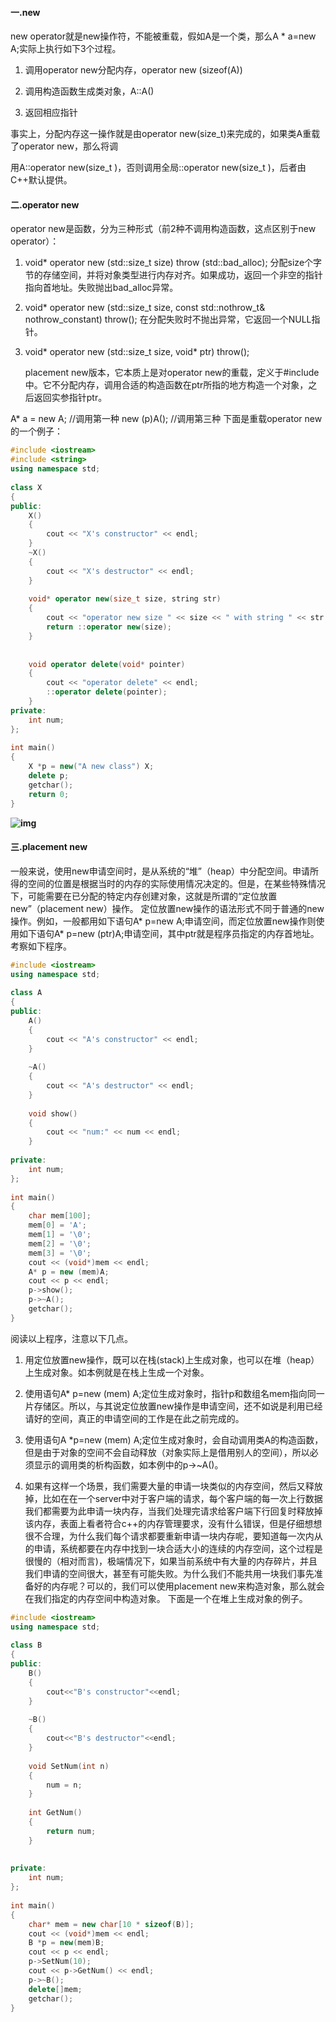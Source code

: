 #### **一.new** 

new operator就是new操作符，不能被重载，假如A是一个类，那么A * a=new A;实际上执行如下3个过程。

1. 调用operator new分配内存，operator new (sizeof(A)) 

2. 调用构造函数生成类对象，A::A()   

3. 返回相应指针

事实上，分配内存这一操作就是由operator new(size_t)来完成的，如果类A重载了operator new，那么将调

用A::operator new(size_t )，否则调用全局::operator new(size_t )，后者由C++默认提供。

#### 二.operator new

operator new是函数，分为三种形式（前2种不调用构造函数，这点区别于new operator）：

1. void* operator new (std::size_t size) throw (std::bad_alloc); 
   分配size个字节的存储空间，并将对象类型进行内存对齐。如果成功，返回一个非空的指针指向首地址。失败抛出bad_alloc异常。

2. void* operator new (std::size_t size, const std::nothrow_t& nothrow_constant) throw(); 
   在分配失败时不抛出异常，它返回一个NULL指针。

3. void* operator new (std::size_t size, void* ptr) throw(); 

   placement new版本，它本质上是对operator new的重载，定义于#include <new>中。它不分配内存，调用合适的构造函数在ptr所指的地方构造一个对象，之后返回实参指针ptr。

 A* a = new A; //调用第一种
 new (p)A(); //调用第三种
 下面是重载operator new的一个例子：

```c++
#include <iostream>
#include <string>
using namespace std;
 
class X
{
public:
	X()
	{
		cout << "X's constructor" << endl;
	}
	~X()
	{
		cout << "X's destructor" << endl;
	}
 
	void* operator new(size_t size, string str)
	{
		cout << "operator new size " << size << " with string " << str << endl;
		return ::operator new(size);
	}
 
 
	void operator delete(void* pointer)
	{
		cout << "operator delete" << endl;
		::operator delete(pointer);
	}
private:
	int num;
};
 
int main()
{
	X *p = new("A new class") X;
	delete p;
	getchar();
	return 0;
}
```

**![img](http://img.voidcn.com/vcimg/000/014/869/406_9e8_b0f.jpg)**

#### 三.placement new

一般来说，使用new申请空间时，是从系统的“堆”（heap）中分配空间。申请所得的空间的位置是根据当时的内存的实际使用情况决定的。但是，在某些特殊情况下，可能需要在已分配的特定内存创建对象，这就是所谓的“定位放置new”（placement new）操作。 定位放置new操作的语法形式不同于普通的new操作。例如，一般都用如下语句A* p=new A;申请空间，而定位放置new操作则使用如下语句A* p=new (ptr)A;申请空间，其中ptr就是程序员指定的内存首地址。考察如下程序。

```c++
#include <iostream>
using namespace std;
 
class A
{
public:
	A()
	{
		cout << "A's constructor" << endl;
	}
    
	~A()
	{
		cout << "A's destructor" << endl;
	}
	
	void show()
	{
		cout << "num:" << num << endl;
	}
	
private:
	int num;
};
 
int main()
{
	char mem[100];
	mem[0] = 'A';
	mem[1] = '\0';
	mem[2] = '\0';
	mem[3] = '\0';
	cout << (void*)mem << endl;
	A* p = new (mem)A;
	cout << p << endl;
	p->show();
	p->~A();
	getchar();
}
```

阅读以上程序，注意以下几点。  

1. 用定位放置new操作，既可以在栈(stack)上生成对象，也可以在堆（heap）上生成对象。如本例就是在栈上生成一个对象。 

2. 使用语句A* p=new (mem) A;定位生成对象时，指针p和数组名mem指向同一片存储区。所以，与其说定位放置new操作是申请空间，还不如说是利用已经请好的空间，真正的申请空间的工作是在此之前完成的。 
3. 使用语句A *p=new (mem) A;定位生成对象时，会自动调用类A的构造函数，但是由于对象的空间不会自动释放（对象实际上是借用别人的空间），所以必须显示的调用类的析构函数，如本例中的p->~A()。 
4. 如果有这样一个场景，我们需要大量的申请一块类似的内存空间，然后又释放掉，比如在在一个server中对于客户端的请求，每个客户端的每一次上行数据我们都需要为此申请一块内存，当我们处理完请求给客户端下行回复时释放掉该内存，表面上看者符合c++的内存管理要求，没有什么错误，但是仔细想想很不合理，为什么我们每个请求都要重新申请一块内存呢，要知道每一次内从的申请，系统都要在内存中找到一块合适大小的连续的内存空间，这个过程是很慢的（相对而言)，极端情况下，如果当前系统中有大量的内存碎片，并且我们申请的空间很大，甚至有可能失败。为什么我们不能共用一块我们事先准备好的内存呢？可以的，我们可以使用placement new来构造对象，那么就会在我们指定的内存空间中构造对象。 
   下面是一个在堆上生成对象的例子。

```C++
#include <iostream>
using namespace std;
 
class B
{
public:
    B()
    {
        cout<<"B's constructor"<<endl;
    }
 
    ~B()
    {
        cout<<"B's destructor"<<endl;
    }
 
    void SetNum(int n)
    {
        num = n;
    }
 
    int GetNum()
    {
        return num;
    }
 
 
private:
    int num;
};
 
int main()
{
	char* mem = new char[10 * sizeof(B)];
	cout << (void*)mem << endl;
	B *p = new(mem)B;
	cout << p << endl;
	p->SetNum(10);
	cout << p->GetNum() << endl;
	p->~B();
	delete[]mem;
	getchar();
}
```

